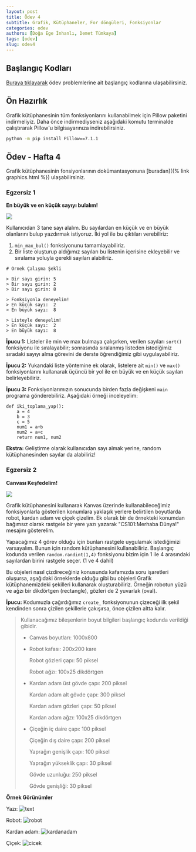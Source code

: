 ```yaml
---
layout: post
title: Ödev 4
subtitle: Grafik, Kütüphaneler, For döngüleri, Fonksiyonlar
categories: odev
authors: [Doğa Ege İnhanlı, Demet Tümkaya]
tags: [odev]
slug: odev4
---
```


## Başlangıç Kodları
[Buraya tıklayarak](https://drive.google.com/file/d/1glzIMmfgEDmYVyyWEIaiPf-kwLKiq71C/view?usp=sharing) ödev problemlerine ait başlangıç kodlarına ulaşabilirsiniz.

## Ön Hazırlık
Grafik kütüphanesinin tüm fonksiyonlarını kullanabilmek için Pillow paketini indirmeliyiz. Daha önce indirmediyseniz aşağıdaki komutu terminalde çalıştırarak Pillow'u bilgisayarınıza indirebilirsiniz.
```bash
python -m pip install Pillow==7.1.1
```

## Ödev - Hafta 4
Grafik kütüphanesinin fonsiyonlarının dokümantasyonuna [buradan]({% link graphics.html %}) ulaşabilirsiniz.

### Egzersiz 1

**En büyük ve en küçük sayıyı bulalım!**

![](https://images.unsplash.com/photo-1457904375453-3e1fc2fc76f4?ixid=MXwxMjA3fDB8MHxwaG90by1wYWdlfHx8fGVufDB8fHw%3D&ixlib=rb-1.2.1&auto=format&fit=crop&w=1800&q=80)

Kullanıcıdan 3 tane sayı alalım. Bu sayılardan en küçük ve en büyük
olanlarını bulup yazdırmak istiyoruz. İki yol ile bu çıktıları
verebiliriz:

1) `min_max_bul()` fonksiyonunu tamamlayabiliriz.
2) Bir liste oluşturup aldığımız sayıları bu listenin içerisine
ekleyebilir ve sıralama yoluyla gerekli sayıları alabiliriz.

```
# Örnek Çalışma Şekli

> Bir sayı girin: 5
> Bir sayı girin: 2
> Bir sayı girin: 8

> Fonksiyonla deneyelim! 
> En küçük sayı:  2 
> En büyük sayı:  8

> Listeyle deneyelim! 
> En küçük sayı:  2 
> En büyük sayı:  8

```

**İpucu 1:** Listeler ile min ve max bulmaya çalışırken, verilen sayıları 
`sort()` fonksiyonu ile sıralayabilir; sonrasında sıralanmış listeden 
istediğimiz sıradaki sayıyı alma görevini de derste öğrendiğimiz gibi
uygulayabiliriz.

**İpucu 2:** Yukarıdaki liste yöntemine ek olarak, listelere ait `min()` ve `max()`
fonksiyonlarını kullanarak üçüncü bir yol ile en büyük ve en küçük sayıları
belirleyebiliriz.

**İpucu 3:** Fonksiyonlarımızın sonucunda birden fazla değişkeni `main` programa
gönderebiliriz. Aşağıdaki örneği inceleyelim:

```
def iki_toplama_yap():
    a = 4
    b = 3
    c = 5
    num1 = a+b
    num2 = a+c
    return num1, num2

```

**Ekstra:** Geliştirme olarak kullanıcıdan sayı almak yerine, random
kütüphanesinden sayılar da alabiliriz!

### Egzersiz 2

**Canvası Keşfedelim!**

![](https://images.unsplash.com/photo-1499892477393-f675706cbe6e?ixid=MXwxMjA3fDB8MHxwaG90by1wYWdlfHx8fGVufDB8fHw%3D&ixlib=rb-1.2.1&auto=format&fit=crop&w=1350&q=80)

Grafik kütüphanesini kullanarak Kanvas üzerinde kullanabileceğimiz fonksiyonlarla
gösterilen konumlara yaklaşık yerlere belirtilen boyutlarda robot, kardan adam ve çiçek çizelim.
Ek olarak bir de örnekteki konumdan bağımsız olarak rastgele bir yere yazı yazarak
"CS101:Merhaba Dünya!" mesajını gösterelim.

Yapacağımız 4 görev olduğu için bunları rastgele uygulamak istediğimizi varsayalım.
Bunun için random kütüphanesini kullanabiliriz. Başlangıç kodunda verilen `random.randint(1,4)` 
fonksiyonu bizim için 1 ile 4 arasındaki sayılardan birini rastgele seçer. (1 ve 4 dahil)

Bu objeleri nasıl çizdireceğiniz konusunda kafamızda soru işaretleri oluşursa, aşağıdaki örneklerde
olduğu gibi bu objeleri Grafik kütüphanemizdeki şekilleri kullanarak oluşturabiliriz.
Örneğin robotun yüzü ve ağzı bir dikdörtgen (rectangle), gözleri de 2 yuvarlak (oval). 

**İpucu:** Kodumuzla çağırdığımız `create_` fonksiyonunun çizeceği ilk şekil kendinden sonra çizilen şekillerle 
çakışırsa, önce çizilen altta kalır.

> Kullanacağımız bileşenlerin boyut bilgileri başlangıç kodunda verildiği gibidir.
>
> * Canvas boyutları: 1000x800
>
> * Robot kafası: 200x200 kare
>
>   Robot gözleri çapı: 50 piksel
>
>   Robot ağzı: 100x25 dikdörtgen
>
> * Kardan adam üst gövde çapı: 200 piksel
>
>   Kardan adam alt gövde çapı: 300 piksel
>
>   Kardan adam gözleri çapı: 50 piksel
>
>   Kardan adam ağzı: 100x25 dikdörtgen
>
> * Çiçeğin iç daire çapı: 100 piksel
>
>   Çiçeğin dış daire çapı: 200 piksel
>
>   Yaprağın genişlik çapı: 100 piksel
>
>   Yaprağın yükseklik çapı: 30 piksel
>
>   Gövde uzunluğu: 250 piksel
>
>   Gövde genişliği: 30 piksel
>

**Örnek Görünümler**

Yazı:
![text](https://drive.google.com/uc?export=view&id=1I1_YQbecFbzuiGt48Blq1GEcIQNt7Evt)

Robot:
![robot](https://drive.google.com/uc?export=view&id=1D5ndSERKInRwzngH4KnvGDanEFofKxtO)

Kardan adam:
![kardanadam](https://drive.google.com/uc?export=view&id=1WLs3VJO5KwRQn9zj2JKv-XighV21lfvq)

Çiçek:
![cicek](https://drive.google.com/uc?export=view&id=1aRpzq1IxSy6vnqlSELz1d9mBofGJ3BtW)
